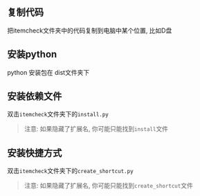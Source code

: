## 复制代码

把itemcheck文件夹中的代码复制到电脑中某个位置, 比如D盘

## 安装python

python 安装包在 dist文件夹下

## 安装依赖文件

双击`itemcheck`文件夹下的`install.py`

> 注意: 如果隐藏了扩展名, 你可能只能找到`install`文件

## 安装快捷方式

双击`itemcheck`文件夹下的`create_shortcut.py`

> 注意: 如果隐藏了扩展名, 你可能只能找到`create_shortcut`文件
